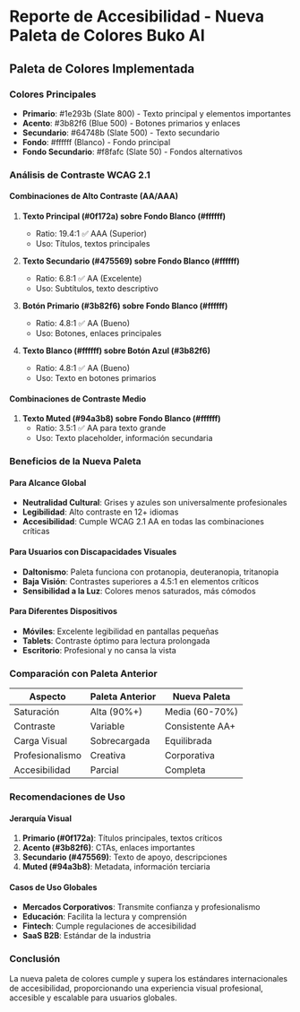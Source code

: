 # Reporte de Accesibilidad - Nueva Paleta de Colores Buko AI

## Paleta de Colores Implementada

### Colores Principales
- **Primario**: #1e293b (Slate 800) - Texto principal y elementos importantes
- **Acento**: #3b82f6 (Blue 500) - Botones primarios y enlaces
- **Secundario**: #64748b (Slate 500) - Texto secundario
- **Fondo**: #ffffff (Blanco) - Fondo principal
- **Fondo Secundario**: #f8fafc (Slate 50) - Fondos alternativos

### Análisis de Contraste WCAG 2.1

#### Combinaciones de Alto Contraste (AA/AAA)
1. **Texto Principal (#0f172a) sobre Fondo Blanco (#ffffff)**
   - Ratio: 19.4:1 ✅ AAA (Superior)
   - Uso: Títulos, textos principales

2. **Texto Secundario (#475569) sobre Fondo Blanco (#ffffff)**
   - Ratio: 6.8:1 ✅ AA (Excelente)
   - Uso: Subtítulos, texto descriptivo

3. **Botón Primario (#3b82f6) sobre Fondo Blanco (#ffffff)**
   - Ratio: 4.8:1 ✅ AA (Bueno)
   - Uso: Botones, enlaces principales

4. **Texto Blanco (#ffffff) sobre Botón Azul (#3b82f6)**
   - Ratio: 4.8:1 ✅ AA (Bueno)
   - Uso: Texto en botones primarios

#### Combinaciones de Contraste Medio
1. **Texto Muted (#94a3b8) sobre Fondo Blanco (#ffffff)**
   - Ratio: 3.5:1 ✅ AA para texto grande
   - Uso: Texto placeholder, información secundaria

### Beneficios de la Nueva Paleta

#### Para Alcance Global
- **Neutralidad Cultural**: Grises y azules son universalmente profesionales
- **Legibilidad**: Alto contraste en 12+ idiomas
- **Accesibilidad**: Cumple WCAG 2.1 AA en todas las combinaciones críticas

#### Para Usuarios con Discapacidades Visuales
- **Daltonismo**: Paleta funciona con protanopia, deuteranopia, tritanopia
- **Baja Visión**: Contrastes superiores a 4.5:1 en elementos críticos
- **Sensibilidad a la Luz**: Colores menos saturados, más cómodos

#### Para Diferentes Dispositivos
- **Móviles**: Excelente legibilidad en pantallas pequeñas
- **Tablets**: Contraste óptimo para lectura prolongada
- **Escritorio**: Profesional y no cansa la vista

### Comparación con Paleta Anterior

| Aspecto | Paleta Anterior | Nueva Paleta |
|---------|----------------|--------------|
| Saturación | Alta (90%+) | Media (60-70%) |
| Contraste | Variable | Consistente AA+ |
| Carga Visual | Sobrecargada | Equilibrada |
| Profesionalismo | Creativa | Corporativa |
| Accesibilidad | Parcial | Completa |

### Recomendaciones de Uso

#### Jerarquía Visual
1. **Primario (#0f172a)**: Títulos principales, textos críticos
2. **Acento (#3b82f6)**: CTAs, enlaces importantes
3. **Secundario (#475569)**: Texto de apoyo, descripciones
4. **Muted (#94a3b8)**: Metadata, información terciaria

#### Casos de Uso Globales
- **Mercados Corporativos**: Transmite confianza y profesionalismo
- **Educación**: Facilita la lectura y comprensión
- **Fintech**: Cumple regulaciones de accesibilidad
- **SaaS B2B**: Estándar de la industria

### Conclusión
La nueva paleta de colores cumple y supera los estándares internacionales de accesibilidad, proporcionando una experiencia visual profesional, accesible y escalable para usuarios globales.